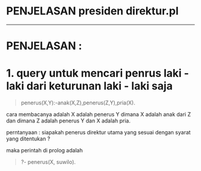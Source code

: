 # PENJELASAN presiden direktur.pl

---
# PENJELASAN :

# 1. query untuk mencari penrus laki - laki dari keturunan laki - laki saja

<blockquote>penerus(X,Y):-anak(X,Z),penerus(Z,Y),pria(X).</blockquote>

cara membacanya adalah X adalah penerus Y dimana X adalah anak dari Z dan dimana Z adalah penerus Y dan X adalah pria.



perntanyaan : siapakah penerus direktur utama yang sesuai dengan syarat yang ditentukan ?



maka perintah di prolog adalah



<blockquote>?- penerus(X, suwilo).</blockquote>
